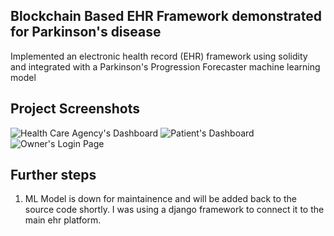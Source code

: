 ## Blockchain Based EHR Framework demonstrated for Parkinson's disease
Implemented an electronic health record (EHR) framework using solidity and integrated with a Parkinson's Progression Forecaster machine learning model

## Project Screenshots
![Health Care Agency's Dashboard](https://i.imgur.com/taY1aOY.png)
![Patient's Dashboard](https://i.imgur.com/7HdPDTj.png)
![Owner's Login Page](https://i.imgur.com/taY1aOY.png)


## Further steps
1) ML Model is down for maintainence and will be added back to the source code shortly. I was using a django framework to connect it to the main ehr platform.


